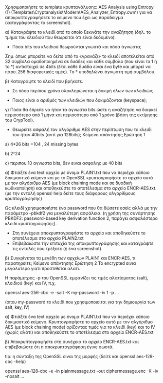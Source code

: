 

Χρησιμοποιήστε το template κρυπτανάλυσης: AES Analysis using Entropy (1) (Templates\Cryptanalysis\Modern\AES_Analyzer_Entropy.cwm) για να αποκρυπτογραφήσετε το κείμενο που έχει ως παράδειγμα (καταγράφοντας το screenshot).

α) Καταγράψτε το κλειδί από το οποίο ξεκινάτε την αναζήτηση (δηλ. το τμήμα του κλειδιού που θεωρείται ότι είναι δεδομένο).

- Πόσα bits του κλειδιού θεωρούνται γνωστά και πόσα άγνωστα;

Σημ. όπως μπορείτε να δείτε από το «γρανάζι» το κλειδί αποτελείται από 32 σύμβολα ομαδοποιημένα σε δυάδες και κάθε σύμβολο (που είναι το 1 ή το *) αντιστοιχεί σε 4bits (έτσι κάθε δυάδα είναι ένα byte και μπορεί να πάρει 256 διαφορετικές τιμές).
Το * υποδηλώνει άγνωστη τιμή συμβόλου.

β) Καταγράψτε το κλειδί που βρήκατε.

- Σε πόσο περίπου χρόνο ολοκληρώνεται η δοκιμή όλων των κλειδιών;

- Ποιος είναι ο αριθμός των κλειδιών που δοκιμάζονται (keyspace);

γ) Πόσα θα έπρεπε να ήταν τα άγνωστα bits ώστε η αναζήτηση να διαρκεί περισσότερο από 1 μήνα και περισσότερο από 1 χρόνο (βάση της εκτίμησης του CrypTool).

- Θεωρείτε ασφαλή τον αλγόριθμο AES στην περίπτωση που το κλειδί του ήταν 40bits (αντί για 128bits);
Κείμενο απάντησης Ερώτηση 1

a) 4*26 bits =104 , 24 missing bytes

b) 2^24

c) περιπου 10 αγνωστα bits, δεν ειναι ασφαλης με 40 bits




α) Φτιάξτε ένα text αρχείο με όνομα PLAIN1.txt που να περιέχει κάποιο δοκιμαστικό κείμενο και με το OpenSSL κρυπτογραφήστε το αρχείο αυτό με τον αλγόριθμο AES (με block chaining mode και σε δυαδική κωδικοποίηση) και αποθηκεύστε το αποτέλεσμα στο αρχείο ENCR-AES.txt.
(με την εντολή openssl help δείτε τους διάφορους αλγορίθμους κρυπτογράφησης)

Ως κλειδί χρησιμοποιήστε ένα password που θα δώσετε εσείς αλλά με την παράμετρο -pbkdf2 για μεγαλύτερη ασφάλεια.
(η χρήση της συνάρτησης PBKDF2: password-based key derivation function 2, παράγει ασφαλέστερο κλειδί κρυπτογράφησης).

- Στη συνέχεια αποκρυπτογραφήστε το αρχείο και αποθηκεύστε το αποτέλεσμα στο αρχείο PLAIN2.txt
- Επιβεβαιώστε την επιτυχία της αποκρυπτογράφησης και καταγράψτε τις εντολές που τρέξατε (ή ένα screenshot).

β) Συγκρίνεται τα μεγέθη των αρχείων PLAIN1 και ENCR-AES, τι παρατηρείτε;
Κείμενο απάντησης Ερώτηση 2
Το encrypted εινια μεγαλυτερο γιατι προστιθεται αλατι.





Η παράμετρος -p του OpenSSL εμφανίζει τις τιμές αλατίσματος (salt), κλειδιού (key) και IV, π.χ.

openssl aes-256-cbc -e -salt -K my-password -iv 1 -p ...

(όπου my-password το κλειδί που χρησιμοποιείται για την δημιουργία των salt, key, IV)


α) Φτιάξτε ένα text αρχείο με όνομα PLAIN1.txt που να περιέχει κάποιο δοκιμαστικό κείμενο.
Κρυπτογραφήστε το αρχείο αυτό με τον αλγόριθμο AES (με block chaining mode) ορίζοντας τιμές για το κλειδί (key) και το IV (χωρίς αλάτι) και αποθηκεύστε το αποτέλεσμα στο αρχείο ENCR-AES.txt

β) Αποκρυπτογραφήστε στη συνέχεια το αρχείο ENCR-AES.txt και επιβεβαιώστε ότι η αποκρυπτογράφηση έγινε σωστά.


tip: η σύνταξη της OpenSSL είναι της μορφής (δείτε και openssl aes-128-cbc -help)

openssl aes-128-cbc -e -in plainmessage.txt -out ciphermessage.enc -K <key> -iv <iv> -nosalt ...



